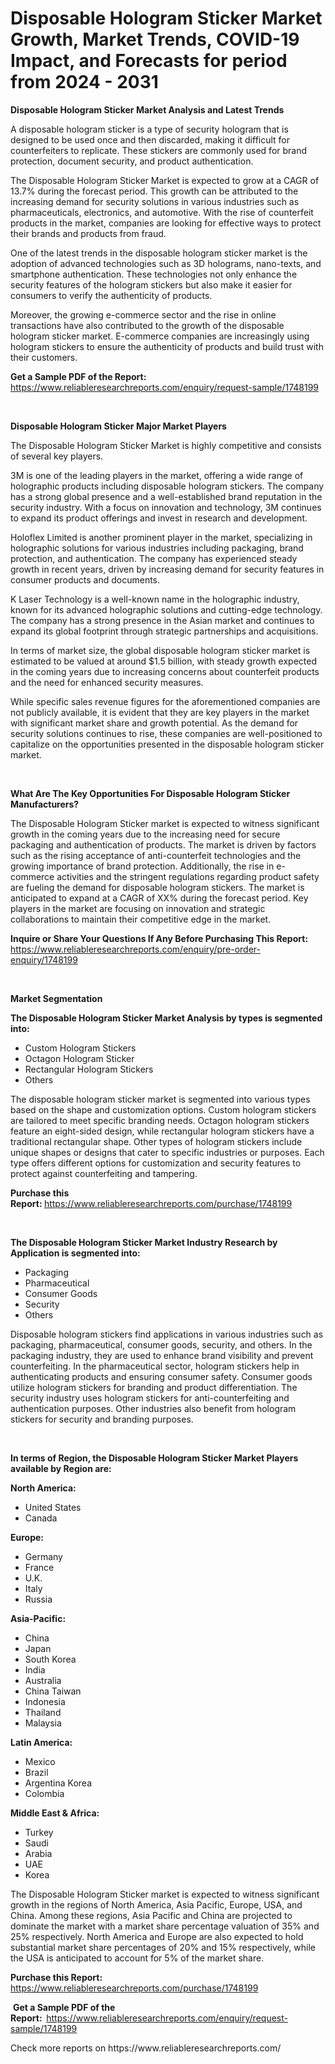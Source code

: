 <p><h1>Disposable Hologram Sticker Market Growth, Market Trends, COVID-19 Impact, and Forecasts for period from 2024 - 2031</h1></p><p><strong>Disposable Hologram Sticker Market Analysis and Latest Trends</strong></p>
<p><p>A disposable hologram sticker is a type of security hologram that is designed to be used once and then discarded, making it difficult for counterfeiters to replicate. These stickers are commonly used for brand protection, document security, and product authentication.</p><p>The Disposable Hologram Sticker Market is expected to grow at a CAGR of 13.7% during the forecast period. This growth can be attributed to the increasing demand for security solutions in various industries such as pharmaceuticals, electronics, and automotive. With the rise of counterfeit products in the market, companies are looking for effective ways to protect their brands and products from fraud.</p><p>One of the latest trends in the disposable hologram sticker market is the adoption of advanced technologies such as 3D holograms, nano-texts, and smartphone authentication. These technologies not only enhance the security features of the hologram stickers but also make it easier for consumers to verify the authenticity of products.</p><p>Moreover, the growing e-commerce sector and the rise in online transactions have also contributed to the growth of the disposable hologram sticker market. E-commerce companies are increasingly using hologram stickers to ensure the authenticity of products and build trust with their customers.</p></p>
<p><strong>Get a Sample PDF of the Report:&nbsp;</strong> <a href="https://www.reliableresearchreports.com/enquiry/request-sample/1748199">https://www.reliableresearchreports.com/enquiry/request-sample/1748199</a></p>
<p>&nbsp;</p>
<p><strong>Disposable Hologram Sticker Major Market Players</strong></p>
<p><p>The Disposable Hologram Sticker Market is highly competitive and consists of several key players. </p><p>3M is one of the leading players in the market, offering a wide range of holographic products including disposable hologram stickers. The company has a strong global presence and a well-established brand reputation in the security industry. With a focus on innovation and technology, 3M continues to expand its product offerings and invest in research and development.</p><p>Holoflex Limited is another prominent player in the market, specializing in holographic solutions for various industries including packaging, brand protection, and authentication. The company has experienced steady growth in recent years, driven by increasing demand for security features in consumer products and documents.</p><p>K Laser Technology is a well-known name in the holographic industry, known for its advanced holographic solutions and cutting-edge technology. The company has a strong presence in the Asian market and continues to expand its global footprint through strategic partnerships and acquisitions.</p><p>In terms of market size, the global disposable hologram sticker market is estimated to be valued at around $1.5 billion, with steady growth expected in the coming years due to increasing concerns about counterfeit products and the need for enhanced security measures.</p><p>While specific sales revenue figures for the aforementioned companies are not publicly available, it is evident that they are key players in the market with significant market share and growth potential. As the demand for security solutions continues to rise, these companies are well-positioned to capitalize on the opportunities presented in the disposable hologram sticker market.</p></p>
<p>&nbsp;</p>
<p><strong>What Are The Key Opportunities For Disposable Hologram Sticker Manufacturers?</strong></p>
<p><p>The Disposable Hologram Sticker market is expected to witness significant growth in the coming years due to the increasing need for secure packaging and authentication of products. The market is driven by factors such as the rising acceptance of anti-counterfeit technologies and the growing importance of brand protection. Additionally, the rise in e-commerce activities and the stringent regulations regarding product safety are fueling the demand for disposable hologram stickers. The market is anticipated to expand at a CAGR of XX% during the forecast period. Key players in the market are focusing on innovation and strategic collaborations to maintain their competitive edge in the market.</p></p>
<p><strong>Inquire or Share Your Questions If Any Before Purchasing This Report:</strong> <a href="https://www.reliableresearchreports.com/enquiry/pre-order-enquiry/1748199">https://www.reliableresearchreports.com/enquiry/pre-order-enquiry/1748199</a></p>
<p>&nbsp;</p>
<p><strong>Market Segmentation</strong></p>
<p><strong>The Disposable Hologram Sticker Market Analysis by types is segmented into:</strong></p>
<p><ul><li>Custom Hologram Stickers</li><li>Octagon Hologram Sticker</li><li>Rectangular Hologram Stickers</li><li>Others</li></ul></p>
<p><p>The disposable hologram sticker market is segmented into various types based on the shape and customization options. Custom hologram stickers are tailored to meet specific branding needs. Octagon hologram stickers feature an eight-sided design, while rectangular hologram stickers have a traditional rectangular shape. Other types of hologram stickers include unique shapes or designs that cater to specific industries or purposes. Each type offers different options for customization and security features to protect against counterfeiting and tampering.</p></p>
<p><strong>Purchase this Report:&nbsp;</strong><a href="https://www.reliableresearchreports.com/purchase/1748199">https://www.reliableresearchreports.com/purchase/1748199</a></p>
<p>&nbsp;</p>
<p><strong>The Disposable Hologram Sticker Market Industry Research by Application is segmented into:</strong></p>
<p><ul><li>Packaging</li><li>Pharmaceutical</li><li>Consumer Goods</li><li>Security</li><li>Others</li></ul></p>
<p><p>Disposable hologram stickers find applications in various industries such as packaging, pharmaceutical, consumer goods, security, and others. In the packaging industry, they are used to enhance brand visibility and prevent counterfeiting. In the pharmaceutical sector, hologram stickers help in authenticating products and ensuring consumer safety. Consumer goods utilize hologram stickers for branding and product differentiation. The security industry uses hologram stickers for anti-counterfeiting and authentication purposes. Other industries also benefit from hologram stickers for security and branding purposes.</p></p>
<p>&nbsp;</p>
<p><strong>In terms of Region, the Disposable Hologram Sticker Market Players available by Region are:</strong></p>
<p>
    <p> <strong> North America: </strong>
        <ul>
            <li>United States</li>
            <li>Canada</li>
        </ul>
        </p> 
    <p> <strong> Europe: </strong>
        <ul>
            <li>Germany</li>
            <li>France</li>
            <li>U.K.</li>
            <li>Italy</li>
            <li>Russia</li>
        </ul>
        </p> 
    <p> <strong> Asia-Pacific: </strong>
        <ul>
            <li>China</li>
            <li>Japan</li>
            <li>South Korea</li>
            <li>India</li>
            <li>Australia</li>
            <li>China Taiwan</li>
            <li>Indonesia</li>
            <li>Thailand</li>
            <li>Malaysia</li>
        </ul>
        </p> 
    <p> <strong> Latin America: </strong>
        <ul>
            <li>Mexico</li>
            <li>Brazil</li>
            <li>Argentina Korea</li>
            <li>Colombia</li>
        </ul>
        </p> 
    <p> <strong> Middle East & Africa: </strong>
        <ul>
            <li>Turkey</li>
            <li>Saudi</li>
            <li>Arabia</li>
            <li>UAE</li>
            <li>Korea</li>
        </ul>
    </p>
    </p>
<p><p>The Disposable Hologram Sticker market is expected to witness significant growth in the regions of North America, Asia Pacific, Europe, USA, and China. Among these regions, Asia Pacific and China are projected to dominate the market with a market share percentage valuation of 35% and 25% respectively. North America and Europe are also expected to hold substantial market share percentages of 20% and 15% respectively, while the USA is anticipated to account for 5% of the market share.</p></p>
<p><strong>Purchase this Report: </strong><a href="https://www.reliableresearchreports.com/purchase/1748199">https://www.reliableresearchreports.com/purchase/1748199</a></p>
<p>&nbsp;<strong>Get a Sample PDF of the Report:&nbsp;&nbsp;</strong><a href="https://www.reliableresearchreports.com/enquiry/request-sample/1748199">https://www.reliableresearchreports.com/enquiry/request-sample/1748199</a></p>
<p><strong></strong></p>
<p>Check more reports on https://www.reliableresearchreports.com/</p>